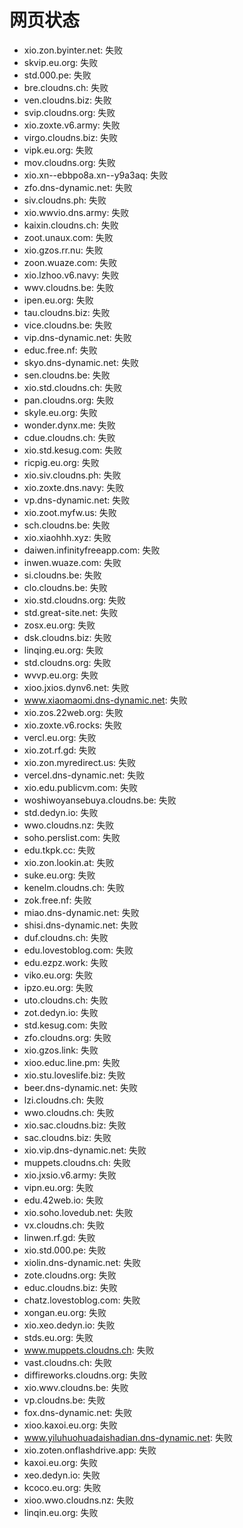 # 网页状态
- xio.zon.byinter.net: 失败
- skvip.eu.org: 失败
- std.000.pe: 失败
- bre.cloudns.ch: 失败
- ven.cloudns.biz: 失败
- svip.cloudns.org: 失败
- xio.zoxte.v6.army: 失败
- virgo.cloudns.biz: 失败
- vipk.eu.org: 失败
- mov.cloudns.org: 失败
- xio.xn--ebbpo8a.xn--y9a3aq: 失败
- zfo.dns-dynamic.net: 失败
- siv.cloudns.ph: 失败
- xio.wwvio.dns.army: 失败
- kaixin.cloudns.ch: 失败
- zoot.unaux.com: 失败
- xio.gzos.rr.nu: 失败
- zoon.wuaze.com: 失败
- xio.lzhoo.v6.navy: 失败
- wwv.cloudns.be: 失败
- ipen.eu.org: 失败
- tau.cloudns.biz: 失败
- vice.cloudns.be: 失败
- vip.dns-dynamic.net: 失败
- educ.free.nf: 失败
- skyo.dns-dynamic.net: 失败
- sen.cloudns.be: 失败
- xio.std.cloudns.ch: 失败
- pan.cloudns.org: 失败
- skyle.eu.org: 失败
- wonder.dynx.me: 失败
- cdue.cloudns.ch: 失败
- xio.std.kesug.com: 失败
- ricpig.eu.org: 失败
- xio.siv.cloudns.ph: 失败
- xio.zoxte.dns.navy: 失败
- vp.dns-dynamic.net: 失败
- xio.zoot.myfw.us: 失败
- sch.cloudns.be: 失败
- xio.xiaohhh.xyz: 失败
- daiwen.infinityfreeapp.com: 失败
- inwen.wuaze.com: 失败
- si.cloudns.be: 失败
- clo.cloudns.be: 失败
- xio.std.cloudns.org: 失败
- std.great-site.net: 失败
- zosx.eu.org: 失败
- dsk.cloudns.biz: 失败
- linqing.eu.org: 失败
- std.cloudns.org: 失败
- wvvp.eu.org: 失败
- xioo.jxios.dynv6.net: 失败
- www.xiaomaomi.dns-dynamic.net: 失败
- xio.zos.22web.org: 失败
- xio.zoxte.v6.rocks: 失败
- vercl.eu.org: 失败
- xio.zot.rf.gd: 失败
- xio.zon.myredirect.us: 失败
- vercel.dns-dynamic.net: 失败
- xio.edu.publicvm.com: 失败
- woshiwoyansebuya.cloudns.be: 失败
- std.dedyn.io: 失败
- wwo.cloudns.nz: 失败
- soho.perslist.com: 失败
- edu.tkpk.cc: 失败
- xio.zon.lookin.at: 失败
- suke.eu.org: 失败
- kenelm.cloudns.ch: 失败
- zok.free.nf: 失败
- miao.dns-dynamic.net: 失败
- shisi.dns-dynamic.net: 失败
- duf.cloudns.ch: 失败
- edu.lovestoblog.com: 失败
- edu.ezpz.work: 失败
- viko.eu.org: 失败
- ipzo.eu.org: 失败
- uto.cloudns.ch: 失败
- zot.dedyn.io: 失败
- std.kesug.com: 失败
- zfo.cloudns.org: 失败
- xio.gzos.link: 失败
- xioo.educ.line.pm: 失败
- xio.stu.loveslife.biz: 失败
- beer.dns-dynamic.net: 失败
- lzi.cloudns.ch: 失败
- wwo.cloudns.ch: 失败
- xio.sac.cloudns.biz: 失败
- sac.cloudns.biz: 失败
- xio.vip.dns-dynamic.net: 失败
- muppets.cloudns.ch: 失败
- xio.jxsio.v6.army: 失败
- vipn.eu.org: 失败
- edu.42web.io: 失败
- xio.soho.lovedub.net: 失败
- vx.cloudns.ch: 失败
- linwen.rf.gd: 失败
- xio.std.000.pe: 失败
- xiolin.dns-dynamic.net: 失败
- zote.cloudns.org: 失败
- educ.cloudns.biz: 失败
- chatz.lovestoblog.com: 失败
- xongan.eu.org: 失败
- xio.xeo.dedyn.io: 失败
- stds.eu.org: 失败
- www.muppets.cloudns.ch: 失败
- vast.cloudns.ch: 失败
- diffireworks.cloudns.org: 失败
- xio.wwv.cloudns.be: 失败
- vp.cloudns.be: 失败
- fox.dns-dynamic.net: 失败
- xioo.kaxoi.eu.org: 失败
- www.yiluhuohuadaishadian.dns-dynamic.net: 失败
- xio.zoten.onflashdrive.app: 失败
- kaxoi.eu.org: 失败
- xeo.dedyn.io: 失败
- kcoco.eu.org: 失败
- xioo.wwo.cloudns.nz: 失败
- linqin.eu.org: 失败

